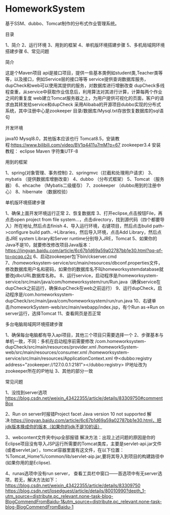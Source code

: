 # HomeworkSystem
基于SSM、dubbo、Tomcat制作的分布式作业管理系统。


目录

1、简介
2、运行环境
3、用到的框架
4、单机版环境搭建步骤
5、多机局域网环境搭建步骤
6、常见问题



简介


这是个Maven项目
api是接口项目，提供一些基本类例如student类,Teacher类等等，以及接口，例如Service层的接口等等
service提供查询数据库服务，dupCheck和web可以使用其提供的服务，对数据库进行增删改查
dupCheck多线程查重，从service中获取作业信息后，利用算法对其进行计算，计算每两个作业之间的重复度
web建立Tomcat服务器之上，为用户提供可视化的页面，客户的请求由其转发给service和dupCheck
采用Alibaba的开源项目dubbo实现的分布式系统，其中注册中心是zookeeper
目录/数据库/Mysql.txt存放恢复数据库的sql语句

开发环境


java10
Mysql8.0，其他版本应该也行
Tomcat8.5，安装教程:https://www.bilibili.com/video/BV1q4411u7mM?p=67
zookeeper3.4 安装教程：
eclipse
Maven
字符集UTF-8

用到的框架


1、spring(对象管理、事务控制)
2、springmvc（拦截和处理用户请求）
3、mybatis （提供数据库增删改查）
4、dubbo （分布式框架）
5、Tomcat （服务器）
6、ehcache （Mybatis二级缓存）
7、zookeeper （dubbo用到的注册中心）
8、hibernate （数据校验）


单机版环境搭建步骤


1、确保上面开发环境运行正常
2、恢复数据库
3、打开eclipse,点击按钮File，再点击open project from file system...，点击directory，找到源代码（四个都要导入）所在地址,然后点击finish
4、导入运行环境，右键项目，然后点击bulid path->configure build path..->Libraries，然后导入环境，点击Add Library，然后点击JRE system Library和Server runtime分别导入JRE，Tomcat
5、如果你的Java不是10，就要修改修改项目Java版本：https://jingyan.baidu.com/article/6c67b1d69a59a02787bb1e30.html?qq-pf-to=pcqq.c2c
6、启动zookeeper包下bin/ckserver.cmd
7、/homeworksystem-service/src/main/resources/dbconf.properties文件，修改数据库用户名和密码，如果你的数据库名不叫homeworksystemdatabase就要改jdbcURL数据库名称。
8、运行service，启动程序是/homeworksystem-service/src/main/java/com/homeworksystem/run/Run.java（确保service在dupCheck之前运行，确保dupCheck在web之前运行）
9、运行dupCheck，启动程序是/com.homeworksystem-dupCheck/src/main/java/com/homeworksystem/run/run.java
10、右键单击/homeworkSystem-web/src/main/webapp/index.jsp，有个Run as->Run on server运行，选择Tomcat
11、查看网页是否正常



多台电脑局域网环境搭建步骤


1、确保每台电脑都有导入api项目，其他三个项目只需要选择一个
2、步骤基本与单机一致，不同：多机在启动程序前需要修改
	/com.homeworksystem-dupCheck/src/main/resources/provider.xml
	/homeworkSystem-web/src/main/resources/consumer.xml
	/homeworksystem-service/src/main/resources/ApplicationContext.xml
	中<dubbo:registry address="zookeeper://127.0.0.1:2181"></dubbo:registry>  IP地址改为zookeeper所在的IP地址
3、其他的部分一致




常见问题


1、没找到server选项
https://blog.csdn.net/weixin_43422355/article/details/83309750#commentBox

2、Run on server时报错Project facet Java version 10 not supported
解决:https://jingyan.baidu.com/article/6c67b1d69a59a02787bb1e30.html，把jdk版本换成你的版本（如果你的jdk不是10的话）

3、webcontent文件夹中jsp全部报错
解决方法：出现上述问题的原因是你的Eclipse项目没有导入JSP运行所需要的Tomcat类库，主要是servlet-api.jar文件(或者servlet.jar），tomcat容器里面有这文件，在以下位置：%Tomcat_Home%/common/lib/servlet-aip.jar,要将其导入到项目的构建路径中(如果你用的是Eclipse).
	
4、runas选项中没有run server，
查看工具栏中窗口——首选项中有无server选项，若无，解决方法如下：
	https://blog.csdn.net/weixin_43422355/article/details/83309750
	https://blog.csdn.net/losedguest/article/details/80010990?depth_1-utm_source=distribute.pc_relevant.none-task-blog-BlogCommendFromBaidu-1&utm_source=distribute.pc_relevant.none-task-blog-BlogCommendFromBaidu-1





